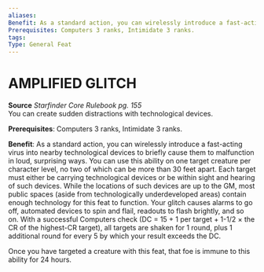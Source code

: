 ```yaml
---
aliases: 
Benefit: As a standard action, you can wirelessly introduce a fast-acting virus into nearby technological devices to briefly cause them to malfunction in loud, surprising ways. You can use this ability on one target creature per character level, no two of which can be more than 30 feet apart. Each target must either be carrying technological devices or be within sight and hearing of such devices. While the locations of such devices are up to the GM, most public spaces (aside from technologically underdeveloped areas) contain enough technology for this feat to function. Your glitch causes alarms to go off, automated devices to spin and flail, readouts to flash brightly, and so on. With a successful Computers check (DC = 15 + 1 per target + 1-1/2 × the CR of the highest-CR target), all targets are shaken for 1 round, plus 1 additional round for every 5 by which your result exceeds the DC. Once you have targeted a creature with this feat, that foe is immune to this ability for 24 hours.
Prerequisites: Computers 3 ranks, Intimidate 3 ranks.
tags: 
Type: General Feat
---
```

# AMPLIFIED GLITCH
**Source** _Starfinder Core Rulebook pg. 155_  
You can create sudden distractions with technological devices.

**Prerequisites**: Computers 3 ranks, Intimidate 3 ranks.

**Benefit**: As a standard action, you can wirelessly introduce a fast-acting virus into nearby technological devices to briefly cause them to malfunction in loud, surprising ways. You can use this ability on one target creature per character level, no two of which can be more than 30 feet apart. Each target must either be carrying technological devices or be within sight and hearing of such devices. While the locations of such devices are up to the GM, most public spaces (aside from technologically underdeveloped areas) contain enough technology for this feat to function. Your glitch causes alarms to go off, automated devices to spin and flail, readouts to flash brightly, and so on. With a successful Computers check (DC = 15 + 1 per target + 1-1/2 × the CR of the highest-CR target), all targets are shaken for 1 round, plus 1 additional round for every 5 by which your result exceeds the DC.

Once you have targeted a creature with this feat, that foe is immune to this ability for 24 hours.